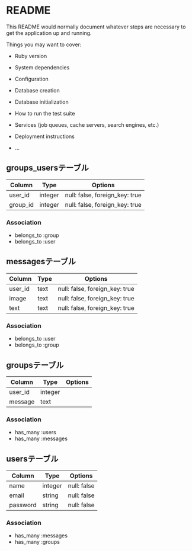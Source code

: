 # README

This README would normally document whatever steps are necessary to get the
application up and running.

Things you may want to cover:

* Ruby version

* System dependencies

* Configuration

* Database creation

* Database initialization

* How to run the test suite

* Services (job queues, cache servers, search engines, etc.)

* Deployment instructions

* ...

## groups_usersテーブル

|Column|Type|Options|
|------|----|-------|
|user_id|integer|null: false, foreign_key: true|
|group_id|integer|null: false, foreign_key: true|

### Association
- belongs_to :group
- belongs_to :user


## messagesテーブル

|Column|Type|Options|
|------|----|-------|
|user_id|text|null: false, foreign_key: true|
|image|text|null: false, foreign_key: true|
|text|text|null: false, foreign_key: true|
### Association
- belongs_to :user
- belongs_to :group


## groupsテーブル
|Column|Type|Options|
|------|----|-------|
|user_id|integer||
|message|text||
### Association
- has_many :users
- has_many :messages


## usersテーブル
|Column|Type|Options|
|------|----|-------|
|name|integer|null: false|
|email|string|null: false|
|password|string|null: false|
### Association
- has_many :messages
- has_many :groups